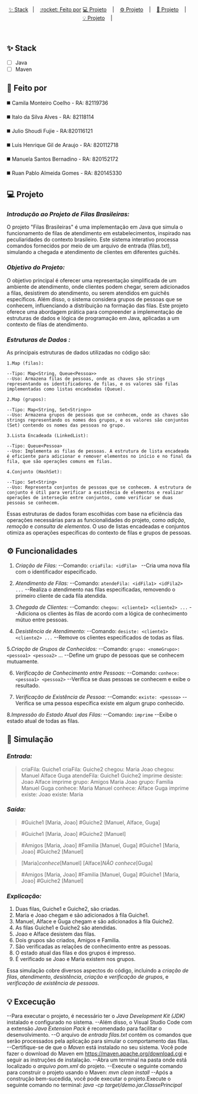 <p align="center">
  <a href="#-stack">✨ Stack</a>&nbsp;&nbsp;&nbsp;|&nbsp;&nbsp;&nbsp;
  <a href="#rocket-feito-por">:rocket: Feito por</a>
  <a href="#projeto">💻 Projeto</a> &nbsp;&nbsp;&nbsp;|&nbsp;&nbsp;&nbsp;
  <a href="#funcionalidades">⚙️ Projeto</a> &nbsp;&nbsp;&nbsp;|&nbsp;&nbsp;&nbsp;
  <a href="#Simulação"> 🔁 Projeto</a> &nbsp;&nbsp;&nbsp;|&nbsp;&nbsp;&nbsp;
  <a href="#Excecução">💡 Projeto</a> &nbsp;&nbsp;&nbsp;|&nbsp;&nbsp;&nbsp;
 

</p>

<br />

## ✨ Stack

- [ ] Java
- [ ] Maven 

## :rocket: Feito por
◼️ Camila Monteiro Coelho - RA: 82119736

◼️ Italo da Silva Alves - RA: 82118114

◼️ Julio Shoudi Fujie - RA:820116121

◼️ Luis Henrique Gil de Araujo - RA: 820112718

◼️ Manuela Santos Bernadino - RA: 820152172

◼️ Ruan Pablo Almeida Gomes - RA: 820145330

## 💻 Projeto

### *Introdução ao Projeto de Filas Brasileiras:*

O projeto "Filas Brasileiras" é uma implementação em Java que simula o funcionamento de filas de atendimento em estabelecimentos, inspirado nas peculiaridades do contexto brasileiro. Este sistema interativo processa comandos fornecidos por meio de um arquivo de entrada (filas.txt), simulando a chegada e atendimento de clientes em diferentes guichês.

### *Objetivo do Projeto:*

O objetivo principal é oferecer uma representação simplificada de um ambiente de atendimento, onde clientes podem chegar, serem adicionados a filas, desistirem do atendimento, ou serem atendidos em guichês específicos. Além disso, o sistema considera grupos de pessoas que se conhecem, influenciando a distribuição na formação das filas.
Este projeto oferece uma abordagem prática para compreender a implementação de estruturas de dados e lógica de programação em Java, aplicadas a um contexto de filas de atendimento.

### *Estruturas de Dados :*

As principais estruturas de dados utilizadas no código são:

    1.Map (filas):

    --Tipo: Map<String, Queue<Pessoa>>
    --Uso: Armazena filas de pessoas, onde as chaves são strings representando os identificadores de filas, e os valores são filas implementadas como listas encadeadas (Queue).

    2.Map (grupos):

    --Tipo: Map<String, Set<String>>
    --Uso: Armazena grupos de pessoas que se conhecem, onde as chaves são strings representando os nomes dos grupos, e os valores são conjuntos (Set) contendo os nomes das pessoas no grupo.

    3.Lista Encadeada (LinkedList):

    --Tipo: Queue<Pessoa>
    --Uso: Implementa as filas de pessoas. A estrutura de lista encadeada é eficiente para adicionar e remover elementos no início e no final da fila, que são operações comuns em filas.

    4.Conjunto (HashSet):

    --Tipo: Set<String>
    --Uso: Representa conjuntos de pessoas que se conhecem. A estrutura de conjunto é útil para verificar a existência de elementos e realizar operações de interseção entre conjuntos, como verificar se duas pessoas se conhecem.

Essas estruturas de dados foram escolhidas com base na eficiência das operações necessárias para as funcionalidades do projeto, como *adição*, *remoção* e *consulta de elementos*. 
O uso de listas encadeadas e conjuntos otimiza as operações específicas do contexto de filas e grupos de pessoas.

## ⚙️ Funcionalidades

1. *Criação de Filas:*
    --Comando:  `criaFila: <idFila> `
    --Cria uma nova fila com o identificador especificado.

2. *Atendimento de Filas:*
    --Comando: `atendeFila: <idFila1> <idFila2> ...`
    --Realiza o atendimento nas filas especificadas, removendo o primeiro cliente de cada fila atendida.

3. *Chegada de Clientes:*
    --Comando: `chegou: <cliente1> <cliente2> ...`
    --Adiciona os clientes às filas de acordo com a lógica de conhecimento mútuo entre pessoas.

4. *Desistência de Atendimento:*
    --Comando: `desiste: <cliente1> <cliente2> ...`
    --Remove os clientes especificados de todas as filas.

5.*Criação de Grupos de Conhecidos:*
    --Comando: `grupo: <nomeGrupo>: <pessoa1> <pessoa2>` ...
    --Define um grupo de pessoas que se conhecem mutuamente.

6. *Verificação de Conhecimento entre Pessoas:*
    --Comando: `conhece: <pessoa1> <pessoa2>`
    --Verifica se duas pessoas se conhecem e exibe o resultado.

7. *Verificação de Existência de Pessoa:*
    --Comando: `existe: <pessoa>`
    --Verifica se uma pessoa específica existe em algum grupo conhecido.

8.*Impressão do Estado Atual das Filas:*
    --Comando: `imprime`
    --Exibe o estado atual de todas as filas.

## 🔁 Simulação

### *Entrada:*
>criaFila: Guiche1
>criaFila: Guiche2
>chegou: Maria Joao
>chegou: Manuel Alface Guga
>atendeFila: Guiche1 Guiche2
>imprime
>desiste: Joao Alface
>imprime
>grupo: Amigos Maria Joao
>grupo: Familia Manuel Guga
>conhece: Maria Manuel
>conhece: Alface Guga
>imprime
>existe: Joao
>existe: Maria

### *Saída:*
>#Guiche1 [Maria, Joao]
>#Guiche2 [Manuel, Alface, Guga]

>#Guiche1 [Maria, Joao]
>#Guiche2 [Manuel]

>#Amigos [Maria, Joao] 
>#Familia [Manuel, Guga] 
>#Guiche1 [Maria, Joao]
>#Guiche2 [Manuel]

>[Maria]*conhece*[Manuel]
>[Alface]*NÃO conhece*[Guga]

>#Amigos [Maria, Joao] 
>#Familia [Manuel, Guga] 
>#Guiche1 [Maria, Joao]
>#Guiche2 [Manuel]

### *Explicação:*

1. Duas filas, Guiche1 e Guiche2, são criadas.
2. Maria e Joao chegam e são adicionados à fila Guiche1.
3. Manuel, Alface e Guga chegam e são adicionados à fila Guiche2.
4. As filas Guiche1 e Guiche2 são atendidas.
5. Joao e Alface desistem das filas.
6. Dois grupos são criados, Amigos e Familia.
7. São verificadas as relações de conhecimento entre as pessoas.
8. O estado atual das filas e dos grupos é impresso.
9. É verificado se Joao e Maria existem nos grupos.

Essa simulação cobre diversos aspectos do código, incluindo a *criação de filas*, *atendimento*, *desistência*, *criação* e *verificação de grupos*, e *verificação de existência de pessoas*.


 ## 💡 Excecução

--Para executar o projeto, é necessário ter o *Java Development Kit (JDK)* instalado e configurado no sistema. 
--Além disso, o Visual Studio Code com a extensão *Java Extension Pack* é recomendado para facilitar o desenvolvimento.
--O arquivo de *entrada filas.txt* contém os comandos que serão processados pela aplicação para simular o comportamento das filas.
--Certifique-se de que o *Maven* está instalado no seu sistema. Você pode fazer o download do Maven em https://maven.apache.org/download.cgi e seguir as instruções de instalação.
--Abra um terminal na pasta onde está localizado o *arquivo pom.xml* do  projeto.
--Execute o seguinte comando para construir o projeto usando o Maven: *mvn clean install*
--Após a construção bem-sucedida, você pode executar o projeto.Execute o seguinte comando no terminal: *java -cp target/demo.jar.ClassePrincipal*
